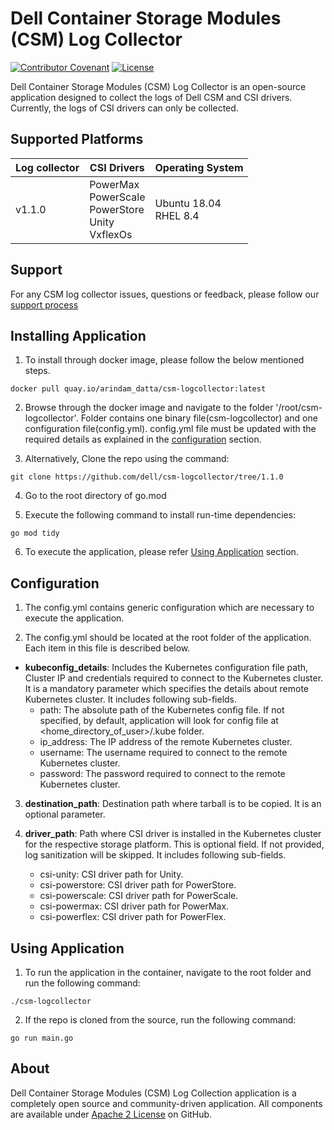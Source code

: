 <!--
Copyright (c) 2022 Dell Inc., or its subsidiaries. All Rights Reserved.

Licensed under the Apache License, Version 2.0 (the "License");
you may not use this file except in compliance with the License.
You may obtain a copy of the License at

    http://www.apache.org/licenses/LICENSE-2.0
-->

# Dell Container Storage Modules (CSM) Log Collector

[![Contributor Covenant](https://img.shields.io/badge/Contributor%20Covenant-v2.0%20adopted-ff69b4.svg)](docs/CODE_OF_CONDUCT.md)
[![License](https://img.shields.io/github/license/dell/csm)](LICENSE)


Dell Container Storage Modules (CSM) Log Collector is an open-source application designed to collect the logs of Dell CSM and CSI drivers.
Currently, the logs of CSI drivers can only be collected.


## Supported Platforms
   | **Log collector** | **CSI Drivers** | **Operating System**|
|---------------------|-----------------------|------------------------------|
| v1.1.0 | PowerMax <br> PowerScale <br> PowerStore <br> Unity <br> VxflexOs|Ubuntu 18.04  <br> RHEL 8.4 |

## Support
For any CSM log collector issues, questions or feedback, please follow our [support process](https://github.com/dell/csm/blob/main/docs/SUPPORT.md)

## Installing Application
 
  1. To install through docker image, please follow the below mentioned steps.

    docker pull quay.io/arindam_datta/csm-logcollector:latest

  2. Browse through the docker image and navigate to the folder '/root/csm-logcollector'. Folder contains one binary file(csm-logcollector) and one configuration file(config.yml).
  config.yml file must be updated with the required details as explained in the [configuration](#Configuration) section.

  3. Alternatively, Clone the repo using the command:

    git clone https://github.com/dell/csm-logcollector/tree/1.1.0

  4. Go to the root directory of go.mod

  5. Execute the following command to install run-time dependencies:

    go mod tidy

  6. To execute the application, please refer [Using Application](#using-application) section.

## Configuration
  1. The config.yml contains generic configuration which are necessary to execute the application.
  
  2. The config.yml should be located at the root folder of the application.
  Each item in this file is described below. 

 * <b>kubeconfig_details</b>: Includes the Kubernetes configuration file path, Cluster IP and credentials required to connect to the Kubernetes cluster. It is a mandatory parameter which specifies the details about remote Kubernetes cluster. It includes following sub-fields.
      * path: The absolute path of the Kubernetes config file. If not specified, by default, application will look for config file at <home_directory_of_user>/.kube folder.
      * ip_address: The IP address of the remote Kubernetes cluster.
      * username: The username required to connect to the remote Kubernetes cluster.
      * password: The password required to connect to the remote Kubernetes cluster.

  3. <b>destination_path</b>: Destination path where tarball is to be copied. It is an optional parameter.

  4. <b>driver_path</b>: Path where CSI driver is installed in the Kubernetes cluster for the respective storage platform. This is optional field. If not provided, log sanitization will be skipped. It includes following sub-fields.
      * csi-unity: CSI driver path for Unity.
      * csi-powerstore: CSI driver path for PowerStore.
      * csi-powerscale: CSI driver path for PowerScale.
      * csi-powermax: CSI driver path for PowerMax.
      * csi-powerflex: CSI driver path for PowerFlex.

## Using Application
  1. To run the application in the container, navigate to the root folder and run the following command:

    ./csm-logcollector

  2. If the repo is cloned from the source, run the following command:

    go run main.go


## About

Dell Container Storage Modules (CSM) Log Collection application is a completely open source and community-driven application. All components are available
under [Apache 2 License](https://www.apache.org/licenses/LICENSE-2.0.html) on
GitHub.
